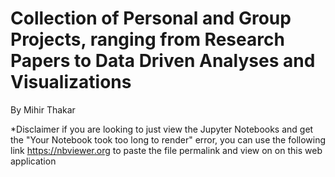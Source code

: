 # Collection of Personal and Group Projects, ranging from Research Papers to Data Driven Analyses and Visualizations

By Mihir Thakar

*Disclaimer if you are looking to just view the Jupyter Notebooks and get the "Your Notebook took too long to render" error,
you can use the following link https://nbviewer.org to paste the file permalink and view on on this web application


